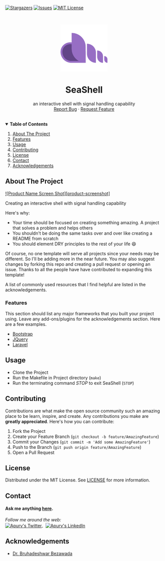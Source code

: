 [stars-shield]: https://img.shields.io/github/stars/ApurvPurohit/SeaShell.svg?style=for-the-badge
[stars-url]: https://github.com/ApurvPurohit/SeaShell/stargazers
[issues-shield]: https://img.shields.io/github/issues/ApurvPurohit/SeaShell.svg?style=for-the-badge
[issues-url]: https://github.com/ApurvPurohit/SeaShell/issues
[license-shield]: https://img.shields.io/github/license/ApurvPurohit/SeaShell.svg?style=for-the-badge
[license-url]: https://github.com/ApurvPurohit/SeaShell/blob/master/LICENSE

[![Stargazers][stars-shield]][stars-url]
[![Issues][issues-shield]][issues-url]
[![MIT License][license-shield]][license-url]



<br />
<p align="center">
  <a href="https://github.com/ApurvPurohit/SeaShell">
    <img src="images/logo.png" alt="SeaShell" width="150" height="150">
  </a>
  <h1 align="center">SeaShell</h1>

  <p align="center">
    an interactive shell with signal handling capability    
    <br />    
    <a href="https://github.com/ApurvPurohit/SeaShell/issues">Report Bug</a>
    ·
    <a href="https://github.com/ApurvPurohit/SeaShell/issues">Request Feature</a>
  </p>
</p>



<!-- TABLE OF CONTENTS -->
<br />
<details open="open">
  <summary><b>Table of Contents</b></summary>  
  <ol>
    <li><a href="#about-the-project">About The Project</a></li>
    <li><a href="#features">Features</a></li>
    <li><a href="#usage">Usage</a></li>
    <li><a href="#contributing">Contributing</a></li>
    <li><a href="#license">License</a></li>
    <li><a href="#contact">Contact</a></li>
    <li><a href="#acknowledgements">Acknowledgements</a></li>
  </ol>
</details>



<!-- ABOUT THE PROJECT -->
## About The Project

[![Product Name Screen Shot][product-screenshot]](https://example.com)

Creating an interactive shell with signal handling capability

Here's why:
* Your time should be focused on creating something amazing. A project that solves a problem and helps others
* You shouldn't be doing the same tasks over and over like creating a README from scratch
* You should element DRY principles to the rest of your life :smile:

Of course, no one template will serve all projects since your needs may be different. So I'll be adding more in the near future. You may also suggest changes by forking this repo and creating a pull request or opening an issue. Thanks to all the people have have contributed to expanding this template!

A list of commonly used resources that I find helpful are listed in the acknowledgements.

<!-- FEATURES -->
### Features

This section should list any major frameworks that you built your project using. Leave any add-ons/plugins for the acknowledgements section. Here are a few examples.
* [Bootstrap](https://getbootstrap.com)
* [JQuery](https://jquery.com)
* [Laravel](https://laravel.com)


<!-- HOW TO RUN -->
## Usage

* Clone the Project
* Run the Makefile in Project directory (`make`)
* Run the terminating command _STOP_ to exit SeaShell (`STOP`)

<!-- CONTRIBUTING -->
## Contributing

Contributions are what make the open source community such an amazing place to be learn, inspire, and create. Any contributions you make are **greatly appreciated**.
Here's how you can contribute:

1. Fork the Project
2. Create your Feature Branch (`git checkout -b feature/AmazingFeature`)
3. Commit your Changes (`git commit -m 'Add some AmazingFeature'`)
4. Push to the Branch (`git push origin feature/AmazingFeature`)
5. Open a Pull Request



<!-- LICENSE -->
## License

Distributed under the MIT License. See [LICENSE](https://github.com/ApurvPurohit/SeaShell/blob/master/LICENSE) for more information.



<!-- CONTACT -->
## Contact

#### Ask me anything [here](https://github.com/ApurvPurohit/ApurvPurohit/issues).


<div>
  <i>Follow me around the web:</i><br />
 <a href="https://twitter.com/ApurvPurohit4">
  <img align="center" alt="Apurv's Twitter" width="44px" src="https://raw.githubusercontent.com/peterthehan/peterthehan/master/assets/twitter.svg" />
</a>&nbsp;
<a href="https://linkedin.com/in/apurvpurohit">
  <img align="center" alt="Apurv's LinkedIn" width="44px" src="https://raw.githubusercontent.com/peterthehan/peterthehan/master/assets/linkedin.svg" />
</a>
  
 </div>


<!-- ACKNOWLEDGEMENTS -->
## Acknowledgements
* [Dr. Bruhadeshwar Bezawada](https://scholar.google.co.in/citations?user=BvG80WkAAAAJ&hl=en)
